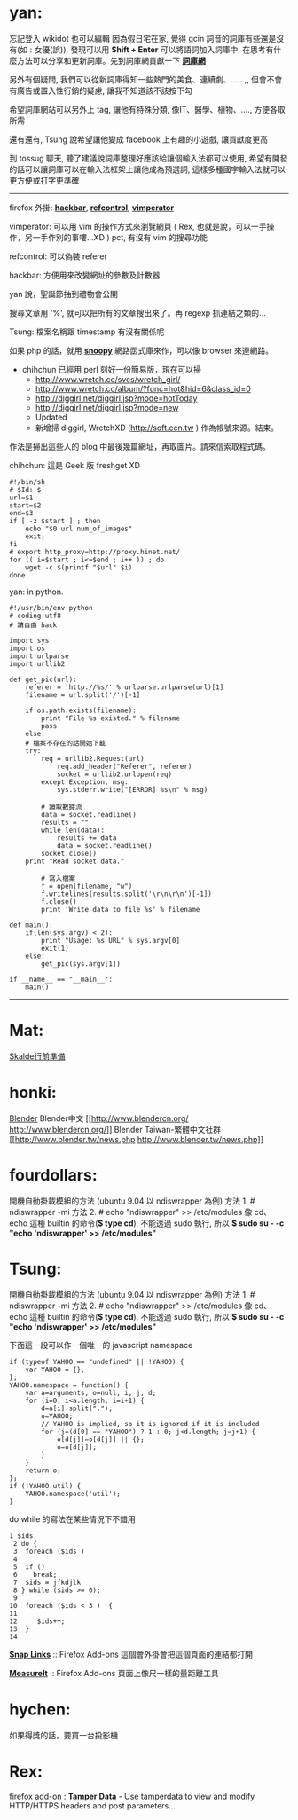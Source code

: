 
# yan: 

忘記登入 wikidot 也可以編輯
因為假日宅在家,  覺得 gcin 詞音的詞庫有些還是沒有(如 : 女優(誤)), 發現可以用 **Shift + Enter** 可以將語詞加入詞庫中, 在思考有什麼方法可以分享和更新詞庫。先到詞庫網貢獻一下 **[詞庫網](http://baseterm.com/)**

另外有個疑問, 我們可以從新詞庫得知一些熱門的美食、連續劇、......,, 但會不會有廣告或置入性行銷的疑慮, 讓我不知道該不該按下勾

希望詞庫網站可以另外上 tag, 讓他有特殊分類, 像IT、醫學、植物、...., 方便各取所需

還有還有, Tsung 說希望讓他變成 facebook 上有趣的小遊戲, 讓貢獻度更高

到 tossug 聊天, 聽了建議說詞庫整理好應該給讓個輸入法都可以使用, 希望有開發的話可以讓詞庫可以在輸入法框架上讓他成為預選詞, 這樣多種國字輸入法就可以更方便或打字更準確

------

firefox 外掛: **[hackbar](https://addons.mozilla.org/zh-TW/firefox/addon/3899)**, **[refcontrol](https://addons.mozilla.org/zh-TW/firefox/addon/953)**, **[vimperator](http://www.vimperator.org/vimperator)** 

vimperator:
可以用 vim 的操作方式來瀏覽網頁
( Rex, 也就是說，可以一手操作，另一手作別的事嘍...XD )
pct, 有沒有 vim 的搜尋功能

refcontrol: 可以偽裝 referer

hackbar: 方便用來改變網址的參數及計數器

yan 說，聖誕節抽到禮物會公開

搜尋文章用 '%', 就可以把所有的文章搜出來了。再 regexp 抓連結之類的...

Tsung: 檔案名稱跟 timestamp 有沒有關係呢

如果 php 的話，就用 **[snoopy](http://sourceforge.net/projects/snoopy/)** 網路函式庫來作，可以像 browser 來連網路。

* chihchun 已經用 perl 刻好一份簡易版，現在可以掃 
  * <http://www.wretch.cc/svcs/wretch_girl/>   
  * <http://www.wretch.cc/album/?func=hot&hid=6&class_id=0>   
  * <http://diggirl.net/diggirl.jsp?mode=hotToday>   
  * <http://diggirl.net/diggirl.jsp?mode=new>   
  * Updated
   * 新增掃 diggirl, WretchXD (<http://soft.ccn.tw>  ) 作為帳號來源。結束。

作法是掃出這些人的 blog 中最後幾篇網址，再取圖片。請來信索取程式碼。

chihchun: 這是 Geek 版 freshget XD

    #!/bin/sh
    # $Id: $
    url=$1
    start=$2
    end=$3
    if [ -z $start ] ; then
        echo "$0 url num_of_images"
        exit;
    fi
    # export http_proxy=http://proxy.hinet.net/
    for (( i=$start ; i<=$end ; i++ )) ; do 
        wget -c $(printf "$url" $i)
    done


yan: in python.

    #!/usr/bin/env python
    # coding:utf8
    # 請自由 hack
    
    import sys
    import os
    import urlparse
    import urllib2
    
    def get_pic(url):
        referer = 'http://%s/' % urlparse.urlparse(url)[1]
        filename = url.split('/')[-1]
    
        if os.path.exists(filename):
            print "File %s existed." % filename
            pass
        else:
    	# 檔案不存在的話開始下載
    	try:
    	    req = urllib2.Request(url)
                req.add_header("Referer", referer)
                socket = urllib2.urlopen(req)
            except Exception, msg:
                sys.stderr.write("[ERROR] %s\n" % msg)
    
            # 讀取數據流
            data = socket.readline()
            results = ""
            while len(data):
                results += data
                data = socket.readline()
            socket.close()
    	print "Read socket data."
    
            # 寫入檔案
            f = open(filename, "w")
            f.writelines(results.split('\r\n\r\n')[-1])
            f.close()
            print 'Write data to file %s' % filename
    
    def main():
        if(len(sys.argv) < 2):
            print "Usage: %s URL" % sys.argv[0]
            exit(1)
        else:
            get_pic(sys.argv[1])
    
    if __name__ == "__main__":
        main()

------
# Mat:

[Skalde行前準備](Skalde行前準備)

# honki:

[Blender](http://www.blender.org/)
Blender中文 [[<http://www.blendercn.org/>   http://www.blendercn.org/]]
Blender Taiwan-繁體中文社群 [[<http://www.blender.tw/news.php>   http://www.blender.tw/news.php]]

# fourdollars:

開機自動掛載模組的方法 (ubuntu 9.04 以 ndiswrapper 為例)
方法 1. # ndiswrapper -mi
方法 2. # echo "ndiswrapper" >> /etc/modules
              像 cd、echo 這種 builtin 的命令(**$ type cd**), 不能透過 sudo 執行, 所以 **$ sudo su - -c "echo 'ndiswrapper' >> /etc/modules"** 

# Tsung:

開機自動掛載模組的方法 (ubuntu 9.04 以 ndiswrapper 為例)
方法 1. # ndiswrapper -mi
方法 2. # echo "ndiswrapper" >> /etc/modules
              像 cd、echo 這種 builtin 的命令(**$ type cd**), 不能透過 sudo 執行, 所以 **$ sudo su - -c "echo 'ndiswrapper' >> /etc/modules"** 

下面這一段可以作一個唯一的 javascript namespace

    if (typeof YAHOO == "undefined" || !YAHOO) {
        var YAHOO = {};
    };
    YAHOO.namespace = function() {
        var a=arguments, o=null, i, j, d;
        for (i=0; i<a.length; i=i+1) {
            d=a[i].split(".");
            o=YAHOO;
            // YAHOO is implied, so it is ignored if it is included
            for (j=(d[0] == "YAHOO") ? 1 : 0; j<d.length; j=j+1) {
                o[d[j]]=o[d[j]] || {};
                o=o[d[j]];
            }
        }
        return o;
    };
    if (!YAHOO.util) {
        YAHOO.namespace('util');
    }


do while 的寫法在某些情況下不錯用


    1 $ids
     2 do {
     3  foreach ($ids ) 
     4 
     5  if () 
     6    break;                                                                                         
     7  $ids = jfkdjlk
     8 } while ($ids >= 0);
     9  
    10  foreach ($ids < 3 )  {
    11     
    12     $ids++;
    13  }
    14



**[Snap Links](https://addons.mozilla.org/zh-TW/firefox/addon/4336)** :: Firefox Add-ons 這個會外掛會把這個頁面的連結都打開

**[MeasureIt](https://addons.mozilla.org/zh-TW/firefox/addon/539)** :: Firefox Add-ons 頁面上像尺一樣的量距離工具

# hychen:

如果得獎的話，要買一台投影機

# Rex:

firefox add-on :
**[Tamper Data](https://addons.mozilla.org/zh-TW/firefox/addon/966)** -  Use tamperdata to view and modify HTTP/HTTPS headers and post parameters...